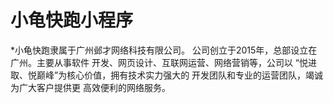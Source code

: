 # 小龟快跑小程序
*小龟快跑隶属于广州邺才网络科技有限公司。
公司创立于2015年，总部设立在广州。主要从事软件
开发、网页设计、互联网运营、网络营销等，公司以
“悦进取、悦巅峰”为核心价值，拥有技术实力强大的
开发团队和专业的运营团队，竭诚为广大客户提供更
高效便利的网络服务。

